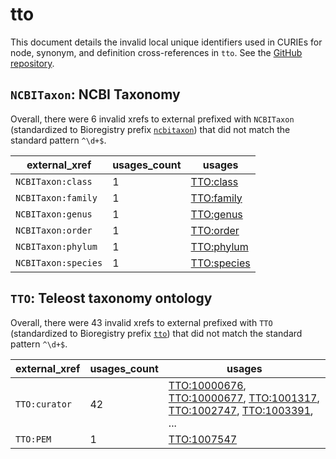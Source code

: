# tto

This document details the invalid local unique identifiers used in CURIEs
for node, synonym, and definition cross-references in `tto`. See the [GitHub repository](https://github.com/phenoscape/teleost-taxonomy-ontology).


## `NCBITaxon`: NCBI Taxonomy

Overall, there were 6 invalid
xrefs to external prefixed with `NCBITaxon` (standardized to Bioregistry
prefix [`ncbitaxon`](https://bioregistry.io/ncbitaxon)) that
did not match the standard pattern `^\d+$`.

| external_xref       |   usages_count | usages                                                    |
|---------------------|----------------|-----------------------------------------------------------|
| `NCBITaxon:class`   |              1 | [TTO:class](http://purl.obolibrary.org/obo/TTO_class)     |
| `NCBITaxon:family`  |              1 | [TTO:family](http://purl.obolibrary.org/obo/TTO_family)   |
| `NCBITaxon:genus`   |              1 | [TTO:genus](http://purl.obolibrary.org/obo/TTO_genus)     |
| `NCBITaxon:order`   |              1 | [TTO:order](http://purl.obolibrary.org/obo/TTO_order)     |
| `NCBITaxon:phylum`  |              1 | [TTO:phylum](http://purl.obolibrary.org/obo/TTO_phylum)   |
| `NCBITaxon:species` |              1 | [TTO:species](http://purl.obolibrary.org/obo/TTO_species) |

## `TTO`: Teleost taxonomy ontology

Overall, there were 43 invalid
xrefs to external prefixed with `TTO` (standardized to Bioregistry
prefix [`tto`](https://bioregistry.io/tto)) that
did not match the standard pattern `^\d+$`.

| external_xref   |   usages_count | usages                                                                                                                                                                                                                                                                                                         |
|-----------------|----------------|----------------------------------------------------------------------------------------------------------------------------------------------------------------------------------------------------------------------------------------------------------------------------------------------------------------|
| `TTO:curator`   |             42 | [TTO:10000676](http://purl.obolibrary.org/obo/TTO_10000676), [TTO:10000677](http://purl.obolibrary.org/obo/TTO_10000677), [TTO:1001317](http://purl.obolibrary.org/obo/TTO_1001317), [TTO:1002747](http://purl.obolibrary.org/obo/TTO_1002747), [TTO:1003391](http://purl.obolibrary.org/obo/TTO_1003391), ... |
| `TTO:PEM`       |              1 | [TTO:1007547](http://purl.obolibrary.org/obo/TTO_1007547)                                                                                                                                                                                                                                                      |

